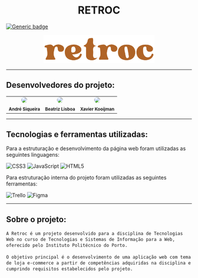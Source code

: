 <h1 align="center">RETROC</h1>

[![Generic badge](https://img.shields.io/badge/Status-Em_Andamento-yellow.svg)](https://shields.io/)

<div align="center">
<img src="https://github.com/andre-sqr/Retroc/blob/andre/assets/imgs/retroc_logo_marrom.png?raw=true" width="60%">
</div>

<hr>

## Desenvolvedores do projeto:

<table align="center">
    <tr>
        <td align="center">
        <img style="border-radius: 50%; width="100px;"" src="https://avatars.githubusercontent.com/u/102765824?v=4" width="100px;"><br>
        <sub>
        <b>André Siqueira</br>
        </td>
        <td align="center">
        <img style="border-radius: 50%; width="100px;"" src="https://avatars.githubusercontent.com/u/99557581?v=4" width="100px;"><br>
        <sub>
        <b>Beatriz Lisboa</br>
        </td>
        <td align="center">
        <img style="border-radius: 50%; width="100px;"" src="https://avatars.githubusercontent.com/u/117608912?v=4" width="100px;"><br>
        <sub>
        <b>Xavier Kooijman</br>
        </td>
    </tr>
</table>

<hr>

## Tecnologias e ferramentas utilizadas:

Para a estruturação e desenvolvimento da página web foram utilizadas as seguintes linguagens:

![CSS3](https://img.shields.io/badge/css3-%231572B6.svg?style=for-the-badge&logo=css3&logoColor=white)
![JavaScript](https://img.shields.io/badge/javascript-%23323330.svg?style=for-the-badge&logo=javascript&logoColor=%23F7DF1E)
![HTML5](https://img.shields.io/badge/html5-%23E34F26.svg?style=for-the-badge&logo=html5&logoColor=white)

Para estruturação interna do projeto foram utilizadas as seguintes ferramentas:

![Trello](https://img.shields.io/badge/Trello-%23026AA7.svg?style=for-the-badge&logo=Trello&logoColor=white)
![Figma](https://img.shields.io/badge/figma-%23F24E1E.svg?style=for-the-badge&logo=figma&logoColor=white)

<hr>

## Sobre o projeto:

    A Retroc é um projeto desenvolvido para a disciplina de Tecnologias Web no curso de Tecnologias e Sistemas de Informação para a Web, oferecido pelo Instituto Politécnico do Porto. 
    
    O objetivo principal é o desenvolvimento de uma aplicação web com tema de loja e-commerce a partir de competências adquiridas na disciplina e cumprindo requisitos estabelecidos pelo projeto.